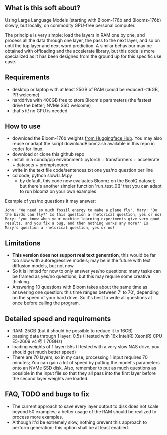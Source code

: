 ## What is this soft about?

Using Large Language Models (starting with Bloom-176b and Bloomz-176b) slowly, but locally, on commodity GPU-free personal computer.

The principle is very simple: load the layers in RAM one by one, and process all the data through one layer,
the pass to the next layer, and so on until the top layer and next word prediction.
A similar behaviour may be obtained with offloading and the accelerate library, but this code 
is more specialized as it has been designed from the ground up for this specific use case.

## Requirements

- desktop or laptop with at least 25GB of RAM (could be reduced <16GB, PR welcome)
- harddrive with 400GB free to store Bloom's parameters (the fastest drive the better; NVMe SSD welcome)
- that's it! no GPU is needed

## How to use

- download the Bloom-176b weights [from Huggingface Hub](https://huggingface.co/bigscience/bloom). You may also reuse or adapt the script downloadBloomz.sh available in this repo in code/ for linux.
- download or clone this github repo
- install in a conda/pip environment: pytorch + transformers + accelerate + datasets + promptsource
- write in the text file code/sentences.txt one yes/no question per line
- cd code; python slowLLM.py
    - by default, this code now evaluates Bloomz on the BoolQ dataset; but there's another simpler function 'run_test_0()' that you can adapt to run bloomz on your own examples

Example of yes/no questions it may answer:
```
John: "We need so much fossil energy to make a plane fly". Mary: "Do the birds can fly?" Is this question a rhetorical question, yes or no?
Mary: "you know when your machine learning experiments give very good results, and you fix a bug, and then nothing works any more?" Is Mary's question a rhetorical question, yes or no?  
```

## Limitations

- **This version does not support real text generation**, this would be far too slow with autoregressive models;
may be in the future with text diffusion models, but not now.
- So it is limited for now to only answer yes/no questions: many tasks can be framed as yes/no questions,
but this may require some creative thinking.
- Answering 10 questions with Bloom takes about the same time as answering one question:
this time ranges between 7' to 70', depending on the speed of your hard drive.
So it's best to write all questions at once before calling the program.

## Detailed speed and requirements

- RAM: 25GB (but it should be possible to reduce it to 16GB)
- passing data through 1 layer: 0.5s (I tested with 16x Intel(R) Xeon(R) CPU E5-2609 v4 @ 1.70GHz)
- loading weights of 1 layer: 55s (I tested with a very slow NAS drive, you should get much better speed)
- There are 70 layers, so in my case, processing 1 input requires 70 minutes;
You can gain a lot of speed by putting the model's parameters onto an NVMe SSD disk.
Also, remember to put as much questions as possible in the input file so that they all pass into the first
layer before the second layer weights are loaded.

## FAQ, TODO and bugs to fix

- The current approach to save every layer output to disk does not scale beyond 50 examples; a better usage of
the RAM should be realized to process more examples.
- Although it'd be extremely slow, nothing prevent this approach to perform generation; this option shall be at least enabled.

